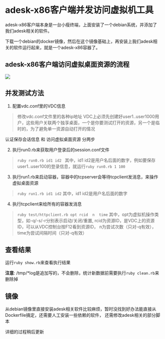 # adesk-x86客户端并发访问虚拟机工具

adesk-x86客户端本身是一台小瘦终端，上面安装了一个debian系统，并添加了我们adesk相关的软件。

下载一个debian的docker镜像，然后在这个镜像基础上，再安装上我们adesk相关的软件运行起来，就是一个adesk-x86容器了。

## adesk-x86客户端访问虚拟桌面资源的流程

![](http://200.200.0.36/86194/adeskx86-docker/raw/master/x86.png)

## 并发测试方法

1. 配置vdc.conf里的VDC信息

> 修改vdc.conf文件里的各种ip地址
> VDC上必须先创建好user1..user1000用户，这些用户关联两个独享桌面，一个是你要测试打开的资源，另一个是临时的，为了避免单一资源自动打开的情况

认证保存会话信息 和 访问虚拟桌面资源 分两步

2. 执行run0.rb来获取用户登录后的session.conf文件

> `ruby run0.rb id1 id2 `
> 其中，id1 id2是用户名后面的数字，例如要保存user1..user100的登录信息，就运行`ruby run0.rb 1 100`

3. 执行run1.rb来启动容器，容器中的tcpserver会等待tcpclient发消息，来操作虚拟桌面资源

> `ruby run1.rb id1 id2`
> 其中，id1 id2是用户名后面的数字

4. 执行tcpclient来给所有的容器发消息

> `ruby test/httpclient.rb opt rcid  n  time`
> 其中，opt为虚拟机操作类型，如-q/-s/-r分别表示启动/关闭/重置, rcid为资源ID，是VDC上的资源ID，可以从VDC控制台按F12看到资源ID， n为尝试次数（只对-q有效），time为尝试间隔时间（只对-q有效）


## 查看结果

运行`ruby show.rb`来查看执行结果

**注意**: /tmp/*log是追加写的，不会删除，统计新数据前需要执行`ruby clean.rb`来删除掉

## 镜像

从debian镜像里直接安装adesk相关软件比较麻烦，暂时没找到好办法能直接从Dockerfile搞定，还需要人工安装一些依赖的软件，
还需修改adesk相关的部分脚本

详细的过程稍后更新



 
